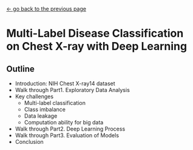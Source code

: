 [<- go back to the previous page](../README.md)

# Multi-Label Disease Classification on Chest X-ray with Deep Learning

## Outline
- Introduction: NIH Chest X-ray14 dataset
- Walk through Part1. Exploratory Data Analysis 
- Key challenges
  * Multi-label classification
  * Class imbalance
  * Data leakage
  * Computation ability for big data
- Walk through Part2. Deep Learning Process
- Walk through Part3. Evaluation of Models
- Conclusion
